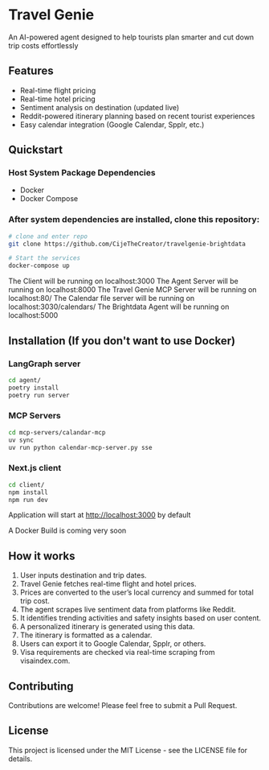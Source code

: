 # Travel Genie

An AI-powered agent designed to help tourists plan smarter and cut down trip costs effortlessly

## Features

- Real-time flight pricing  
- Real-time hotel pricing  
- Sentiment analysis on destination (updated live)  
- Reddit-powered itinerary planning based on recent tourist experiences  
- Easy calendar integration (Google Calendar, Spplr, etc.)  


## Quickstart

### Host System Package Dependencies

-   Docker
-   Docker Compose

### After system dependencies are installed, clone this repository:

```sh
# clone and enter repo
git clone https://github.com/CijeTheCreator/travelgenie-brightdata
```
```sh
# Start the services
docker-compose up
```

The Client will be running on localhost:3000
The Agent Server will be running on localhost:8000
The Travel Genie MCP Server will be running on localhost:80/
The Calendar file server will be running on localhost:3030/calendars/
The Brightdata Agent will be running on localhost:5000


## Installation (If you don't want to use Docker)

### LangGraph server
```bash
cd agent/
poetry install
poetry run server
````

### MCP Servers

```bash
cd mcp-servers/calandar-mcp
uv sync
uv run python calendar-mcp-server.py sse
```

### Next.js client

```bash
cd client/
npm install
npm run dev
```

Application will start at [http://localhost:3000](http://localhost:3000) by default

A Docker Build is coming very soon

## How it works

1. User inputs destination and trip dates.
2. Travel Genie fetches real-time flight and hotel prices.
3. Prices are converted to the user’s local currency and summed for total trip cost.
4. The agent scrapes live sentiment data from platforms like Reddit.
5. It identifies trending activities and safety insights based on user content.
6. A personalized itinerary is generated using this data.
7. The itinerary is formatted as a calendar.
8. Users can export it to Google Calendar, Spplr, or others.
9. Visa requirements are checked via real-time scraping from visaindex.com.

## Contributing

Contributions are welcome! Please feel free to submit a Pull Request.

## License

This project is licensed under the MIT License - see the LICENSE file for details.

